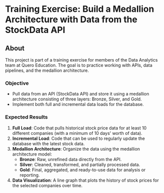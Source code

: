 # Training Exercise: Build a Medallion Architecture with Data from the StockData API

## About
This project is part of a training exercise for members of the Data Analytics team at Quero Education. The goal is to practice working with APIs, data pipelines, and the medallion architecture.

### Objective
- Pull data from an API (StockData API) and store it using a medallion architecture consisting of three layers: Bronze, Silver, and Gold.
- Implement both full and incremental data loads for the database.

### Expected Results
1. **Full Load**: Code that pulls historical stock price data for at least 10 different companies (with a minimum of 10 days' worth of data).
2. **Incremental Load**: Code that can be used to regularly update the database with the latest stock data.
3. **Medallion Architecture**: Organize the data using the medallion architecture model:
   - **Bronze**: Raw, unrefined data directly from the API.
   - **Silver**: Cleaned, transformed, and partially processed data.
   - **Gold**: Final, aggregated, and ready-to-use data for analysis or reporting.
4. **Data Visualization**: A line graph that plots the history of stock prices for the selected companies over time.
